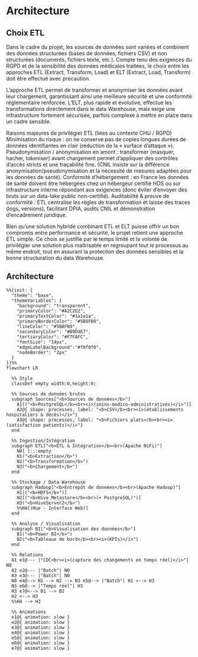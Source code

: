 # Architecture

## Choix ETL

Dans le cadre du projet, les sources de données sont variées et combinent des données structurées (bases de données, fichiers CSV) et non structurées (documents, fichiers texte, etc.). Compte tenu des exigences du RGPD et de la sensibilité des données médicales traitées, le choix entre les approches ETL (Extract, Transform, Load) et ELT (Extract, Load, Transform) doit être effectué avec précaution.

L’approche ETL permet de transformer et anonymiser les données avant leur chargement, garantissant ainsi une meilleure sécurité et une conformité réglementaire renforcée. 
L’ELT, plus rapide et évolutive, effectue les transformations directement dans le data Warehouse, mais exige une infrastructure fortement sécurisée, parfois complexe à mettre en place dans un cadre sensible.

Raisons majeures de privilégier ETL (liées au contexte CHU / RGPD)
Minimisation du risque : on ne conserve pas de copies longues durées de données identifiantes en clair (réduction de la « surface d’attaque »).
Pseudonymisation / anonymisation en amont : transformer (masquer, hacher, tokeniser) avant chargement permet d’appliquer des contrôles d’accès stricts et une traçabilité fine. (CNIL insiste sur la différence anonymisation/pseudonymisation et la nécessité de mesures adaptées pour les données de santé).
Conformité d’hébergement : en France les données de santé doivent être hébergées chez un hébergeur certifié HDS ou sur infrastructure interne répondant aux exigences (donc éviter d’envoyer des bruts sur un data-lake public non-certifié).
Auditabilité & preuve de conformité : ETL centralise les règles de transformation et laisse des traces (logs, versions), facilitant DPIA, audits CNIL et démonstration d’encadrement juridique.

Bien qu’une solution hybride combinant ETL et ELT puisse offrir un bon compromis entre performance et sécurité, le projet retient une approche ETL simple. Ce choix se justifie par le temps limité et la volonté de privilégier une solution plus maîtrisable en regroupant tout le processus au même endroit, tout en assurant la protection des données sensibles et la bonne structuration du data Warehouse. 



## Architecture

```mermaid
%%{init: {
  "theme": "base",
  "themeVariables": {
    "background": "transparent",
    "primaryColor": "#A2C2E2",
    "primaryTextColor": "#1a1a1a",
    "primaryBorderColor": "#5B8FB9",
    "lineColor": "#5B8FB9",
    "secondaryColor": "#B9D4E7",
    "tertiaryColor": "#F7FAFC",
    "fontSize": "14px",
    "edgeLabelBackground":"#f0f0f0",
    "nodeBorder": "2px"
  }
}}%%
flowchart LR

  %% Style
  classDef empty width:0,height:0;

  %% Sources de données brutes
  subgraph Sources["<b>Sources de données</b>"]
    A1[("<b>PostgreSQL</b><br><i>(soins-medico-administratives)</i>")]
    A2@{ shape: processes, label: "<b>CSV</b><br><i>(établissements hospitaliers & décès)</i>"}
    A3@{ shape: processes, label: "<b>Fichiers plats</b><br><i>(satisfaction patients)</i>"}
  end
  
  %% Ingestion/Intégration
  subgraph ETL["<b>ETL & Intégration</b><br>(Apache NiFi)"]
    N0[ ]:::empty
    N1("<b>Extraction</b>")
    N2("<b>Transformation</b>")
    N3("<b>Chargement</b>")
  end
  
  %% Stockage / Data Warehouse
  subgraph Hadoop["<b>Entrepôt de données</b><br>(Apache Hadoop)"]
    H1[("<b>HDFS</b>")]
    H2[("<b>Hive Metastore</b><br>(+ PostgreSQL)")]
    H3("<b>HiveServer2</b>")
    %%H4[(Hue - Interface Web)]
  end
  
  %% Analyse / Visualisation
  subgraph BI["<b>Visualisation des données</b>"]
    B1("<b>Power BI</b>")
    B2("<b>Tableaux de bord</b><br><i>(KPIs)</i>")
  end
  
  %% Relations
  A1 e1@--- |"CDC<br><i>(capture des changements en temps réel)</i>"| N0
  A2 e2@--- |"Batch"| N0
  A3 e3@--- |"Batch"| N0
  N0 e4@--> N1 --> N2 --> N3 e5@--> |"Batch"| H1 <--> H3
  N3 e6@--> |"Temps réel"| H3
  H3 e7@<--> B1 --> B2
  H2 <--> H3
  %%H4 --> H3

  %% Animations
  e1@{ animation: slow }
  e2@{ animation: slow }
  e3@{ animation: slow }
  e4@{ animation: slow }
  e5@{ animation: slow }
  e6@{ animation: slow }
  e7@{ animation: slow }
```

